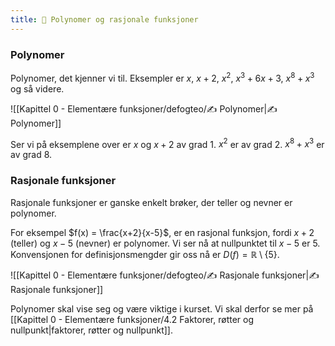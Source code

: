 ```yaml
---
title: 📄 Polynomer og rasjonale funksjoner
---
```


### Polynomer

Polynomer, det kjenner vi til.
Eksempler er $x$, $x+2$, $x^2$, $x^3 + 6x+3$, $x^8+x^3$ og så videre.

![[Kapittel 0 - Elementære funksjoner/defogteo/✍️ Polynomer|✍️ Polynomer]]

Ser vi på eksemplene over er $x$ og $x+2$ av grad 1. $x^2$ er av grad 2. $x^8 +x^3$ er av grad 8.

### Rasjonale funksjoner

Rasjonale funksjoner er ganske enkelt brøker, der teller og nevner er polynomer. 

For eksempel $f(x) = \frac{x+2}{x-5}$, er en rasjonal funksjon, fordi $x+2$ (teller) og $x-5$ (nevner) er polynomer. Vi ser nå at nullpunktet til $x-5$ er $5$. Konvensjonen for definisjonsmengder gir oss nå er $D(f) = \mathbb{R}\setminus\{5\}$.

![[Kapittel 0 - Elementære funksjoner/defogteo/✍️ Rasjonale funksjoner|✍️ Rasjonale funksjoner]]

Polynomer skal vise seg og være viktige i kurset. Vi skal derfor se mer på [[Kapittel 0 - Elementære funksjoner/4.2 Faktorer, røtter og nullpunkt|faktorer, røtter og nullpunkt]].
